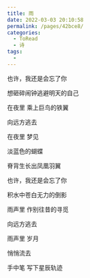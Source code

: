 ```yaml
---
title: 雨
date: 2022-03-03 20:10:58
permalink: /pages/42bce8/
categories:
  - ToRead
  - 诗
tags:
  - 
---
```

也许，我还是会忘了你

想砸碎闹钟逃避明天的自己

在夜里 乘上巨鸟的铁翼

向远方逃去



在夜里 梦见

淡蓝色的蝴蝶

脊背生长出凤凰羽翼



也许，我还是会忘了你

积水中苍白无力的倒影

雨声里 作别往昔的寻觅

向远方逃去



雨声里 岁月

悄悄流去

手中笔 写下星辰轨迹

 